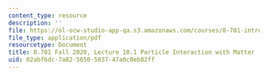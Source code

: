 ```yaml
---
content_type: resource
description: ''
file: https://ol-ocw-studio-app-qa.s3.amazonaws.com/courses/8-701-introduction-to-nuclear-and-particle-physics-fall-2020/02abf6dc7a825650503747a0c0eb82ff_MIT8_701f20_lec10.1.pdf
file_type: application/pdf
resourcetype: Document
title: 8.701 Fall 2020, Lecture 10.1 Particle Interaction with Matter
uid: 02abf6dc-7a82-5650-5037-47a0c0eb82ff
---
```

